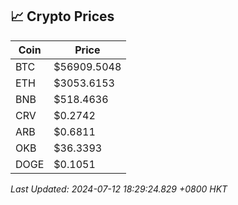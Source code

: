 ## 📈 Crypto Prices

| Coin | Price |
| ---- | ----- |
| BTC | $56909.5048 |
| ETH | $3053.6153 |
| BNB | $518.4636 |
| CRV | $0.2742 |
| ARB | $0.6811 |
| OKB | $36.3393 |
| DOGE | $0.1051 |

_Last Updated: 2024-07-12 18:29:24.829 +0800 HKT_